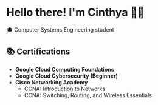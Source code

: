 # Hello there! I'm Cinthya 👩‍💻

🎓 Computer Systems Engineering student  

## 📚 Certifications

- **Google Cloud Computing Foundations**  
- **Google Cloud Cybersecurity (Beginner)**  
- **Cisco Networking Academy**  
  - CCNA: Introduction to Networks  
  - CCNA: Switching, Routing, and Wireless Essentials

